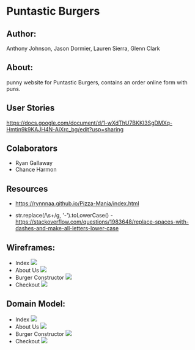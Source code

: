 # Puntastic Burgers

## Author:
Anthony Johnson, Jason Dormier, Lauren Sierra, Glenn Clark

## About:
punny website for Puntastic Burgers, contains an order online form with puns.

## User Stories
https://docs.google.com/document/d/1-wXdThU7BKKI3SgDMXq-Hmtin9k9KAJH4N-AiXrc_bg/edit?usp=sharing

## Colaborators
* Ryan Gallaway
* Chance Harmon

## Resources
 * https://rynnnaa.github.io/Pizza-Mania/index.html

 * str.replace(/\s+/g, '-').toLowerCase() - https://stackoverflow.com/questions/1983648/replace-spaces-with-dashes-and-make-all-letters-lower-case
 

## Wireframes:
- Index
![](img/Index.jpg)
- About Us
![](img/about-us.jpg)
- Burger Constructor
![](img/burger-constructor.jpg)
- Checkout
![](img/checkout-page.jpg)

## Domain Model:
- Index
![](img/domIndex-index.html.jpg)
- About Us
![](img/domIndex-about-us.jpg)
- Burger Constructor
![](img/domIndex-burger-constructor.jpg)
- Checkout
![](img/domIndex-Page-4.jpg)